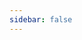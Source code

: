 ```yaml
---
sidebar: false
---
```

<script setup>
import { ref } from 'vue'
import { ClientOnly } from '@vuepress/client'
const pdfPath = '/pdf/MySQLXM.pdf'


const openPDF = () => {
  window.open(pdfPath, '_blank')
}
</script>

<ClientOnly>
<div style="position:relative;width:100%;height:calc(100vh - 60px);">
    <iframe
      :src="pdfPath"
      style="display:block;position:relative;left:50%;right:50%;width:100vw;max-width:100vw;height:calc(100vh - 60px);margin-left:-50vw;margin-right:-50vw;border:none;"
    ></iframe>
  </div>
  <div style="margin-bottom:20px;text-align:center;padding:1em;">
    <div style="margin-bottom:10px;font-size:1.2em;font-weight:bold;">如果显示异常或需要下载请点击下方按钮</div>
    <button 
      @click="openPDF"
      style="font-size:1.1em;padding:0.6em 2em;background:#3eaf7c;color:#fff;border:none;border-radius:4px;cursor:pointer;">
      PDF 文件
    </button>
  </div>
  
</ClientOnly>
